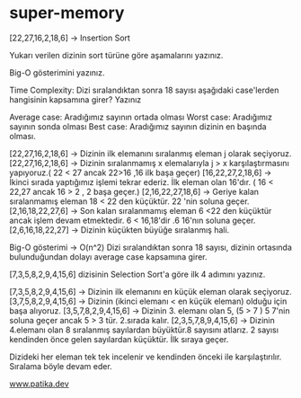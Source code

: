 # super-memory


[22,27,16,2,18,6] -> Insertion Sort

Yukarı verilen dizinin sort türüne göre aşamalarını yazınız.

Big-O gösterimini yazınız.

Time Complexity: Dizi sıralandıktan sonra 18 sayısı aşağıdaki case'lerden hangisinin kapsamına girer? Yazınız

Average case: Aradığımız sayının ortada olması
Worst case: Aradığımız sayının sonda olması
Best case: Aradığımız sayının dizinin en başında olması.


[22,27,16,2,18,6] -> Dizinin ilk elemanını sıralanmış eleman j olarak seçiyoruz.
[22,27,16,2,18,6] -> Dizinin sıralanmamış x elemalarıyla j > x karşılaştırmasını yapıyoruz.( 22 < 27 ancak 22>16 ,16 ilk başa geçer)
[16,22,27,2,18,6] -> İkinci sırada yaptığımız işlemi tekrar ederiz. İlk eleman olan 16'dır. ( 16 < 22,27 ancak 16 > 2 , 2 başa geçer.)
[2,16,22,27,18,6] -> Geriye kalan sıralanmamış eleman 18 < 22 den küçüktür. 22 'nin soluna geçer.
[2,16,18,22,27,6] -> Son kalan sıralanmamış eleman 6 <22 den küçüktür ancak işlem devam etmektedir. 6 < 16,18'dir .6 16'nın soluna geçer.
[2,6,16,18,22,27] -> Dizinin küçükten büyüğe sıralanmış hali.

Big-O gösterimi -> O(n^2)
Dizi sıralandıktan sonra 18 sayısı, dizinin ortasında bulunduğundan dolayı average case kapsamına girer.


[7,3,5,8,2,9,4,15,6] dizisinin Selection Sort'a göre ilk 4 adımını yazınız.

[7,3,5,8,2,9,4,15,6] -> Dizinin ilk elemanını en küçük eleman olarak seçiyoruz.
[3,7,5,8,2,9,4,15,6] -> Dizinin (ikinci elemanı < en küçük eleman) olduğu için başa alıyoruz.
[3,5,7,8,2,9,4,15,6] -> Dizinin 3. elemanı olan 5, (5 > 7 ) 5 7'nin soluna geçer ancak 5 > 3 tür. 2.sırada kalır.
[2,3,5,7,8,9,4,15,6] -> Dizinin 4.elemanı olan 8 sıralanmış sayılardan büyüktür.8 sayısını atlarız. 2 sayısı kendinden önce gelen sayılardan küçüktür. İlk sıraya geçer.

Dizideki her eleman tek tek incelenir ve kendinden önceki ile karşılaştırılır. Sıralama böyle devam eder.

www.patika.dev

